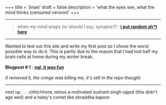 +++
title = 'jinsei'
draft = false
description = 'what the eyes see, what the mind thinks (censored version)'
+++

---

> when my mind snaps *(or should I say, synapse?)* :
**[i put random sh\*t here](https://u-d-ash.github.io/Bloggo/blogposts/bytes/)**

---
Wanted to test out this site and write my first post so I chose the worst possible way to do it. This is partly due to the reason that I had lost half my brain cells at home during my winter break.
\
\
**Blogpost # 1**  : **[ngl, it was fun](https://u-d-ash.github.io/Bloggo/jinsei/)** \
\
*(I removed it, the cringe was killing me, it's still in the repo though)*

---

next up . . . chhichhore, minus a motivated sushant singh rajput (this didn't age well) and a haley's comet like shraddha kapoor
